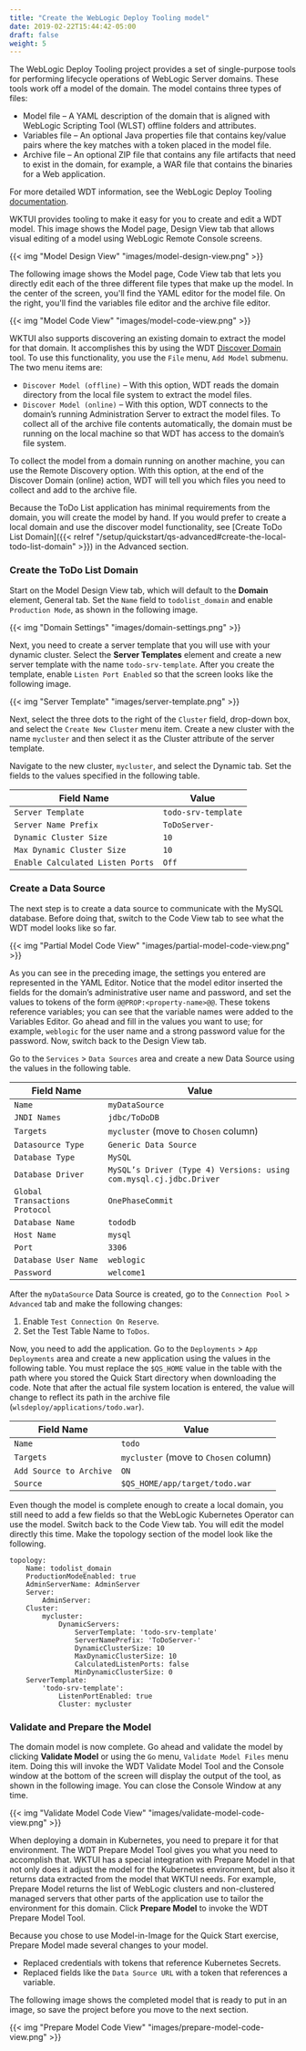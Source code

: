```yaml
---
title: "Create the WebLogic Deploy Tooling model"
date: 2019-02-22T15:44:42-05:00
draft: false
weight: 5
---
```


The WebLogic Deploy Tooling project provides a set of single-purpose tools for performing lifecycle operations of WebLogic Server domains.  These tools work off a model of the domain.  The model contains three types of files:

- Model file – A YAML description of the domain that is aligned with WebLogic Scripting Tool (WLST) offline folders and attributes.
- Variables file – An optional Java properties file that contains key/value pairs where the key matches with a token placed in the model file.
- Archive file – An optional ZIP file that contains any file artifacts that need to exist in the domain, for example, a WAR file that contains the binaries for a Web application.

For more detailed WDT information, see the WebLogic Deploy Tooling [documentation](https://oracle.github.io/weblogic-deploy-tooling/concepts/model/).

WKTUI provides tooling to make it easy for you to create and edit a WDT model.   This image shows the Model page, Design View tab that allows visual editing of a model using WebLogic Remote Console screens.  

{{< img "Model Design View" "images/model-design-view.png" >}}

The following image shows the Model page, Code View tab that lets you directly edit each of the three different file types that make up the model.  In the center of the screen, you'll find the YAML editor for the model file.  On the right, you'll find the variables file editor and the archive file editor.

{{< img "Model Code View" "images/model-code-view.png" >}}

WKTUI also supports discovering an existing domain to extract the model for that domain.  It accomplishes this by using the WDT [Discover Domain](https://oracle.github.io/weblogic-deploy-tooling/userguide/tools/discover/) tool.  To use this functionality, you use the `File` menu, `Add Model` submenu.  The two menu items are:

- `Discover Model (offline)` – With this option, WDT reads the domain directory from the local file system to extract the model files.
- `Discover Model (online)` – With this option, WDT connects to the domain’s running Administration Server to extract the model files.  To collect all of the archive file contents automatically, the domain must be running on the local machine so that WDT has access to the domain’s file system.  

To collect the model from a domain running on another machine, you can use the Remote Discovery option.  With this option, at the end of the Discover Domain (online) action, WDT will tell you which files you need to collect and add to the archive file.

Because the ToDo List application has minimal requirements from the domain, you will create the model by hand.  If you would prefer to create a local domain and use the discover model functionality, see [Create ToDo List Domain]({{< relref "/setup/quickstart/qs-advanced#create-the-local-todo-list-domain" >}}) in the Advanced section.

### Create the ToDo List Domain

Start on the Model Design View tab, which will default to the **Domain** element, General tab. Set the `Name` field to `todolist_domain` and enable `Production Mode`, as shown in the following image.

{{< img "Domain Settings" "images/domain-settings.png" >}}

Next, you need to create a server template that you will use with your dynamic cluster.  Select the **Server Templates** element and create a new server template with the name `todo-srv-template`.  After you create the template, enable `Listen Port Enabled` so that the screen looks like the following image.  

{{< img "Server Template" "images/server-template.png" >}}

Next, select the three dots to the right of the `Cluster` field, drop-down box, and select the `Create New Cluster` menu item.  Create a new cluster with the name `mycluster` and then select it as the Cluster attribute of the server template.

Navigate to the new cluster, `mycluster`, and select the Dynamic tab.  Set the fields to the values specified in the following table.

| Field Name | Value |
| --- | --- |
| `Server Template` |  `todo-srv-template` |
| `Server Name Prefix` |  `ToDoServer-` |
| `Dynamic Cluster Size` |  `10` |
| `Max Dynamic Cluster Size` | `10` |
| `Enable Calculated Listen Ports` | `Off` |

### Create a Data Source

The next step is to create a data source to communicate with the MySQL database.  Before doing that, switch to the Code View tab to see what the WDT model looks like so far.

{{< img "Partial Model Code View" "images/partial-model-code-view.png" >}}

As you can see in the preceding image, the settings you entered are represented in the YAML Editor.  Notice that the model editor inserted the fields for the domain’s administrative user name and password, and set the values to tokens of the form `@@PROP:<property-name>@@`.  These tokens reference variables; you can see that the variable names were added to the Variables Editor.  Go ahead and fill in the values you want to use; for example, `weblogic` for the user name and a strong password value for the password.  Now, switch back to the Design View tab.

Go to the `Services` > `Data Sources` area and create a new Data Source using the values in the following table.

| Field Name | Value |
| --- | --- |
| `Name` |  `myDataSource` |
| `JNDI Names` |  `jdbc/ToDoDB` |
| `Targets` |  `mycluster` (move to `Chosen` column) |
| `Datasource Type` | `Generic Data Source` |
| `Database Type` | `MySQL` |
| `Database Driver` |  `MySQL’s Driver (Type 4) Versions: using com.mysql.cj.jdbc.Driver` |
| `Global Transactions Protocol` | `OnePhaseCommit` |
| `Database Name` | `tododb` |
| `Host Name` | `mysql` |
| `Port` | `3306` |
| `Database User Name` | `weblogic` |
| `Password` | `welcome1` |

After the `myDataSource` Data Source is created, go to the `Connection Pool` > `Advanced` tab and make the following changes:
1.	Enable `Test Connection On Reserve`.
2.	Set the Test Table Name to `ToDos`.


Now, you need to add the application.  Go to the `Deployments` > `App Deployments` area and create a new application using the values in the following table.  You must replace the `$QS_HOME` value in the table with the path where you stored the Quick Start directory when downloading the code.   Note that after the actual file system location is entered, the value will change to reflect its path in the archive file (`wlsdeploy/applications/todo.war`).

| Field Name | Value |
| --- | --- |
| `Name` |  `todo` |
| `Targets` |  `mycluster` (move to `Chosen` column) |
| `Add Source to Archive` |  `ON` |
| `Source` | `$QS_HOME/app/target/todo.war` |

Even though the model is complete enough to create a local domain, you still need to add a few fields so that the WebLogic Kubernetes Operator can use the model.  Switch back to the Code View tab.  You will edit the model directly this time.  Make the topology section of the model look like the following.

```
topology:
    Name: todolist_domain
    ProductionModeEnabled: true
    AdminServerName: AdminServer
    Server:
        AdminServer:
    Cluster:
        mycluster:
            DynamicServers:
                ServerTemplate: 'todo-srv-template'
                ServerNamePrefix: 'ToDoServer-'
                DynamicClusterSize: 10
                MaxDynamicClusterSize: 10
                CalculatedListenPorts: false
                MinDynamicClusterSize: 0
    ServerTemplate:
        'todo-srv-template':
            ListenPortEnabled: true
            Cluster: mycluster
```
### Validate and Prepare the Model

The domain model is now complete.  Go ahead and validate the model by clicking **Validate Model** or using the `Go` menu, `Validate Model Files` menu item.  Doing this will invoke the WDT Validate Model Tool and the Console window at the bottom of the screen will display the output of the tool, as shown in the following image. You can close the Console Window at any time.

{{< img "Validate Model Code View" "images/validate-model-code-view.png" >}}

When deploying a domain in Kubernetes, you need to prepare it for that environment.  The WDT Prepare Model Tool gives you what you need to accomplish that.  WKTUI has a special integration with Prepare Model in that not only does it adjust the model for the Kubernetes environment, but also it returns data extracted from the model that WKTUI needs.  For example, Prepare Model returns the list of WebLogic clusters and non-clustered managed servers that other parts of the application use to tailor the environment for this domain.  Click **Prepare Model** to invoke the WDT Prepare Model Tool.

Because you chose to use Model-in-Image for the Quick Start exercise, Prepare Model made several changes to your model.

- Replaced credentials with tokens that reference Kubernetes Secrets.
- Replaced fields like the `Data Source URL` with a token that references a variable.

The following image shows the completed model that is ready to put in an image, so save the project before you move to the next section.

{{< img "Prepare Model Code View" "images/prepare-model-code-view.png" >}}
